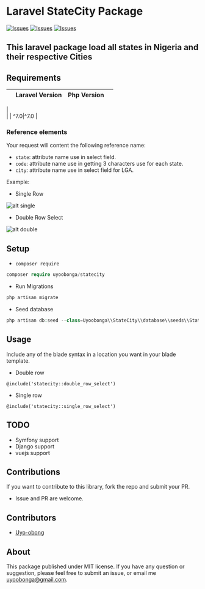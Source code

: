 # Laravel StateCity Package

[![Issues](https://img.shields.io/github/issues/uyo-obong/statecity?style=flat-square)](https://github.com/uyo-obong/statecity/issues)
[![Issues](https://img.shields.io/github/forks/uyo-obong/statecity?style=flat-square)](https://github.com/uyo-obong/statecity/forks)
[![Issues](https://img.shields.io/github/stars/uyo-obong/statecity?style=flat-square)](https://github.com/uyo-obong/statecity/stargazers)

## This laravel package load all states in Nigeria and their respective Cities

## Requirements 

| | Laravel Version | Php Version | |
|---- |----|----|----|
|  
|  | ^7.0|^7.0 |    

### Reference elements

Your request will content the following reference name:

- `state`: attribute name use in select field.
- `code`: attribute name use in getting 3 characters use for each state.  
- `city`: attribute name use in select field for LGA.


Example:

- Single Row

![alt single](https://res.cloudinary.com/uyo-obong/image/upload/v1591166311/single_row.png)

- Double Row Select

![alt double](https://res.cloudinary.com/uyo-obong/image/upload/v1591166388/double_row.png)


## Setup

- `composer require`

```php
composer require uyoobonga/statecity
```

- Run Migrations

```php
php artisan migrate
```

- Seed database

```php
php artisan db:seed --class=Uyoobonga\\StateCity\\database\\seeds\\StateCityTableSeeder
```

## Usage

 Include any of the blade syntax in a location you want in your blade template.

- Double row 

```
@include('statecity::double_row_select')

```

- Single row

```
@include('statecity::single_row_select')
```

## TODO

- Symfony support
- Django support
- vuejs support

## Contributions

If you want to contribute to this library, fork the repo and submit your PR. 
- Issue and PR are welcome. 

## Contributors

- [Uyo-obong](https://github.com/uyo-obong/)

## About

This package published under MIT license. If you have any question or suggestion, please feel free to submit an issue, or email me uyoobonga@gmail.com.
